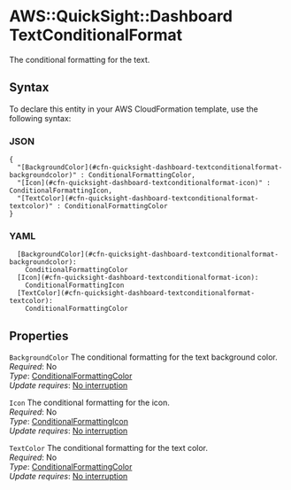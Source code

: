 # AWS::QuickSight::Dashboard TextConditionalFormat<a name="aws-properties-quicksight-dashboard-textconditionalformat"></a>

The conditional formatting for the text\.

## Syntax<a name="aws-properties-quicksight-dashboard-textconditionalformat-syntax"></a>

To declare this entity in your AWS CloudFormation template, use the following syntax:

### JSON<a name="aws-properties-quicksight-dashboard-textconditionalformat-syntax.json"></a>

```
{
  "[BackgroundColor](#cfn-quicksight-dashboard-textconditionalformat-backgroundcolor)" : ConditionalFormattingColor,
  "[Icon](#cfn-quicksight-dashboard-textconditionalformat-icon)" : ConditionalFormattingIcon,
  "[TextColor](#cfn-quicksight-dashboard-textconditionalformat-textcolor)" : ConditionalFormattingColor
}
```

### YAML<a name="aws-properties-quicksight-dashboard-textconditionalformat-syntax.yaml"></a>

```
  [BackgroundColor](#cfn-quicksight-dashboard-textconditionalformat-backgroundcolor):
    ConditionalFormattingColor
  [Icon](#cfn-quicksight-dashboard-textconditionalformat-icon):
    ConditionalFormattingIcon
  [TextColor](#cfn-quicksight-dashboard-textconditionalformat-textcolor):
    ConditionalFormattingColor
```

## Properties<a name="aws-properties-quicksight-dashboard-textconditionalformat-properties"></a>

`BackgroundColor` <a name="cfn-quicksight-dashboard-textconditionalformat-backgroundcolor"></a>
The conditional formatting for the text background color\.  
_Required_: No  
_Type_: [ConditionalFormattingColor](aws-properties-quicksight-dashboard-conditionalformattingcolor.md)  
_Update requires_: [No interruption](https://docs.aws.amazon.com/AWSCloudFormation/latest/UserGuide/using-cfn-updating-stacks-update-behaviors.html#update-no-interrupt)

`Icon` <a name="cfn-quicksight-dashboard-textconditionalformat-icon"></a>
The conditional formatting for the icon\.  
_Required_: No  
_Type_: [ConditionalFormattingIcon](aws-properties-quicksight-dashboard-conditionalformattingicon.md)  
_Update requires_: [No interruption](https://docs.aws.amazon.com/AWSCloudFormation/latest/UserGuide/using-cfn-updating-stacks-update-behaviors.html#update-no-interrupt)

`TextColor` <a name="cfn-quicksight-dashboard-textconditionalformat-textcolor"></a>
The conditional formatting for the text color\.  
_Required_: No  
_Type_: [ConditionalFormattingColor](aws-properties-quicksight-dashboard-conditionalformattingcolor.md)  
_Update requires_: [No interruption](https://docs.aws.amazon.com/AWSCloudFormation/latest/UserGuide/using-cfn-updating-stacks-update-behaviors.html#update-no-interrupt)
